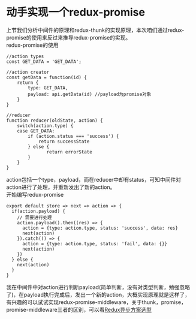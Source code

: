 # 动手实现一个redux-promise
上节我们分析中间件的原理和redux-thunk的实现原理，本次咱们通过redux-promise的使用来反过来推导redux-promise的实现。  
redux-promise的使用
```
//action types
const GET_DATA = 'GET_DATA';

//action creator
const getData = function(id) {
    return {
        type: GET_DATA,
        payload: api.getData(id) //payload为promise对象
    }
}

//reducer
function reducer(oldState, action) {
    switch(action.type) {
    case GET_DATA: 
        if (action.status === 'success') {
            return successState
        } else {
               return errorState
        }
    }
}
```
action包括一个type，payload，而在reducer中却有status，可知中间件对action进行了处理，并重新发出了新的action。  
开始编写redux-promise
```
export default store => next => action => {
  if(action.payload) {
    // 需要进行处理
    action.payload().then((res) => {
      action = {type: action.type, status: 'success', data: res}
      next(action)
    }).catch(() => {
      action = {type: action.type, status: 'fail', data: {}}
      next(action)
    })
  } else {
    next(action)
  }
}
```
我在中间件中对action进行判断payload(简单判断，没有对类型判断，勉强忽略了)，在payload执行完成后，发出一个新的action，大概实现原理就是这样了，有兴趣的可以试试实现redux-promise-middleware，关于thunk，promise，promise-middleware三者的区别，可以看[Redux异步方案选型](https://segmentfault.com/a/1190000007248878)
